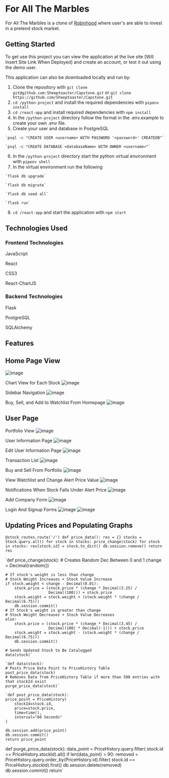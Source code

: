 # For All The Marbles 
For All The Marbles is a clone of [Robinhood](https://robinhood.com/) where user's are able to invest in a pretend stock market.

## Getting Started
To get use this project you can view the application at the live site [Will Insert Site Link When Deployed] and create an account, or test it out using the demo user.

This application can also be downloaded locally and run by:
  1. Clone the repository with `git clone git@github.com:Sheeptoaster/Capstone.git` or `git clone https://github.com/Sheeptoaster/Capstone.git`
  2. `cd /python-project` and install the required dependencies with `pipenv install`
  3. `cd /react-app` and install required dependencies with `npm install`
  4. In the `/python-project` directory follow the format in the .env.example to create your own .env file.
  5. Create your user and database in PostgreSQL
  
    `psql -c "CREATE USER <username> WITH PASSWORD '<password>' CREATEDB"`
  
    `psql -c "CREATE DATABASE <databaseName> WITH OWNER <username>"`
  
  6. In the `/python-project` directory start the python virtual environment with `pipenv shell`
  7. In the virtual environment run the following
  
    `flask db upgrade`
  
    `flask db migrate`
  
    `flask db seed all`
  
    `flask run`
  
  8. `cd /react-app` and start the application with `npm start`
  
  ## Technologies Used
  
  ### Frontend Technologies

  JavaScript
  
  React

  CSS3
  
  React-ChartJS
  
  ### Backend Technologies

  Flask
  
  PostgreSQL
  
  SQLAlchemy
  
  
  
  ## Features
  
  ## Home Page View
  ![image](https://user-images.githubusercontent.com/85136034/155236336-413ca288-c22f-43d1-bcca-f06f9d78a643.png)
  
  Chart View for Each Stock
  ![image](https://user-images.githubusercontent.com/85136034/155237153-11bf8929-714c-43af-909d-d95a4b33c962.png)

  Sidebar Navigation
  ![image](https://user-images.githubusercontent.com/85136034/155236471-99e5b51b-3d00-4d4e-b262-ef54111ef773.png)
  
  Buy, Sell, and Add to Watchlist From Homepage 
  ![image](https://user-images.githubusercontent.com/85136034/155237039-2f877404-be42-403c-a50b-340b5e0f9a8c.png)


  ## User Page
  
  Portfolio View
  ![image](https://user-images.githubusercontent.com/85136034/155237237-c1577be6-9d52-4388-acd1-32e1788eaa24.png)
  
  User Information Page
  ![image](https://user-images.githubusercontent.com/85136034/155236556-b6fd4cae-aaea-4399-93ab-ddb82cd8e48f.png)
  
  Edit User Information Page
 ![image](https://user-images.githubusercontent.com/85136034/155476805-51f364e8-4407-445f-bee3-e494de8cbca2.png)

  Transaction List
  ![image](https://user-images.githubusercontent.com/85136034/155236628-810f59f3-3ee0-47f5-85e2-0ceb1dd22b84.png)
  
  Buy and Sell From Portfolio
  ![image](https://user-images.githubusercontent.com/85136034/155237355-57bf542b-cac6-4837-a863-4995033b8758.png)

  View Watchlist and Change Alert Price Value
  ![image](https://user-images.githubusercontent.com/85136034/155237424-0c8a8f24-cad8-4035-a6e2-b9d64d28fbd1.png)

  Notifications When Stock Falls Under Alert Price
  ![image](https://user-images.githubusercontent.com/85136034/155237502-92666315-0822-4fba-970a-5183738d2fa2.png)

  Add Company Form
  ![image](https://user-images.githubusercontent.com/85136034/155476902-ce6f1c08-57f1-48fc-b098-24672e2669fa.png)

  Login And Signup Forms
  ![image](https://user-images.githubusercontent.com/85136034/155476961-2db2e7a2-cb96-40b9-9f63-cfe15225c1c3.png)
  ![image](https://user-images.githubusercontent.com/85136034/155476982-ed94090c-9fb0-40d9-a192-fa60753b7061.png)

  
  ## Updating Prices and Populating Graphs
  
 `@stock_routes.route('/')
def price_data():
    res = {}
    stocks = Stock.query.all()
    for stock in stocks:
        price_change(stock)
    for stock in stocks:
        res[stock.id] = stock.to_dict()
    db.session.remove()
    return res`
 
 `def price_change(stock):
    # Creates Random Dec Between 0 and 1
    change = Decimal(random())

    # If stock's weight is less than change
    # Stock Weight Increases + Stock Value Increase
    if stock.weight < change - Decimal(0.01):
        stock.price = (stock.price * (change * Decimal(3.25) /
                       Decimal(100))) + stock.price
        stock.weight = stock.weight + (stock.weight * (change / Decimal(6.75)))
        db.session.commit()
    # If Stock's weight is greater than change
    # Stock Weight Decreases + Stock Value Decreases
    else:
        stock.price = (stock.price * (change * Decimal(3.45) /
                       Decimal(100) * Decimal(-1))) + stock.price
        stock.weight = stock.weight - (stock.weight * (change / Decimal(6.75)))
        db.session.commit()

    # Sends Updated Stock to Be Catalogged
    data(stock)`
    
    `def data(stock):
    # Posts Price Data Point to PriceHistory Table
    post_price_data(stock)
    # Removes Data from PriceHistory Table if more than 500 entries with that stockId exist
    purge_price_data(stock)`
    
    `def post_price_data(stock):
    price_point = PriceHistory(
        stockId=stock.id,
        price=stock.price,
        time=time(),
        interval="60 Seconds"
    )

    db.session.add(price_point)
    db.session.commit()
    return price_point


def purge_price_data(stock):
    data_point = PriceHistory.query.filter(
        stock.id == PriceHistory.stockId).all()
    if len(data_point) > 90:
        removed = PriceHistory.query.order_by(PriceHistory.id).filter(
            stock.id == PriceHistory.stockId).first()
        db.session.delete(removed)
        db.session.commit()
    return`
